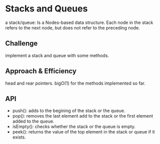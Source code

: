 # Stacks and Queues
<!-- Short summary or background information -->
a stack/queue: Is a Nodes-based data structure. Each node in the stack refers to the next node, but does not refer to the preceding node.  
## Challenge
<!-- Description of the challenge -->
implement a stack and queue with some methods.
## Approach & Efficiency
<!-- What approach did you take? Why? What is the Big O space/time for this approach? -->
head and rear pointers.
bigO(1) for the methods implemented so far.
## API
<!-- Description of each method publicly available to your Stack and Queue-->
- push(): adds to the begining of the stack or the queue.
- pop(): removes the last element add to the stack or the first element added to the queue.
- isEmpty(): checks whether the stack or the queue is empty.
- peek(): returns the value of the top element in the stack or queue if it exists.